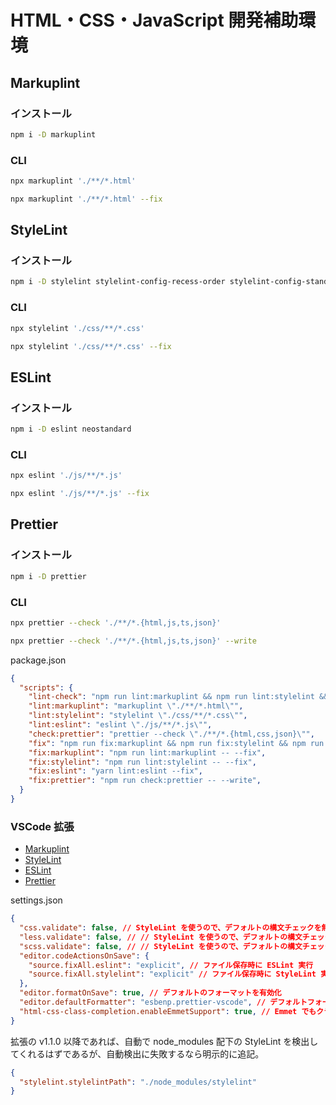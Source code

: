 # HTML・CSS・JavaScript 開発補助環境

## Markuplint
### インストール
```bash
npm i -D markuplint
```

### CLI
```bash
npx markuplint './**/*.html'

npx markuplint './**/*.html' --fix
```

## StyleLint
### インストール
```bash
npm i -D stylelint stylelint-config-recess-order stylelint-config-standard stylelint-order
```

### CLI
```bash
npx stylelint './css/**/*.css'

npx stylelint './css/**/*.css' --fix
```

## ESLint
### インストール
```bash
npm i -D eslint neostandard
```

### CLI
```bash
npx eslint './js/**/*.js'

npx eslint './js/**/*.js' --fix
```

## Prettier
### インストール
```bash
npm i -D prettier
```

### CLI
```bash
npx prettier --check './**/*.{html,js,ts,json}'

npx prettier --check './**/*.{html,js,ts,json}' --write
```

package.json
```json
{
  "scripts": {
    "lint-check": "npm run lint:markuplint && npm run lint:stylelint && npm run lint:eslint && npm run check:prettier",
    "lint:markuplint": "markuplint \"./**/*.html\"",
    "lint:stylelint": "stylelint \"./css/**/*.css\"",
    "lint:eslint": "eslint \"./js/**/*.js\"",
    "check:prettier": "prettier --check \"./**/*.{html,css,json}\"",
    "fix": "npm run fix:markuplint && npm run fix:stylelint && npm run fix:eslint && npm run fix:prettier",
    "fix:markuplint": "npm run lint:markuplint -- --fix",
    "fix:stylelint": "npm run lint:stylelint -- --fix",
    "fix:eslint": "yarn lint:eslint --fix",
    "fix:prettier": "npm run check:prettier -- --write",
  }
}
```

### VSCode 拡張
- [Markuplint](https://marketplace.visualstudio.com/items?itemName=yusukehirao.vscode-markuplint)
- [StyleLint](https://marketplace.visualstudio.com/items?itemName=stylelint.vscode-stylelint)
- [ESLint](https://marketplace.visualstudio.com/items?itemName=dbaeumer.vscode-eslint)
- [Prettier](https://marketplace.visualstudio.com/items?itemName=esbenp.prettier-vscode)


settings.json
```json
{
  "css.validate": false, // StyleLint を使うので、デフォルトの構文チェックを無効化
  "less.validate": false, // // StyleLint を使うので、デフォルトの構文チェックを無効化
  "scss.validate": false, // // StyleLint を使うので、デフォルトの構文チェックを無効化
  "editor.codeActionsOnSave": {
    "source.fixAll.eslint": "explicit", // ファイル保存時に ESLint 実行
    "source.fixAll.stylelint": "explicit" // ファイル保存時に StyleLint 実行
  },
  "editor.formatOnSave": true, // デフォルトのフォーマットを有効化
  "editor.defaultFormatter": "esbenp.prettier-vscode", // デフォルトフォーマッターに Pretter を設定
  "html-css-class-completion.enableEmmetSupport": true, // Emmet でもクラス補完を使えるようにする
}
```

拡張の v1.1.0 以降であれば、自動で node_modules 配下の StyleLint を検出してくれるはずであるが、自動検出に失敗するなら明示的に追記。
```json
{
  "stylelint.stylelintPath": "./node_modules/stylelint"
}
```
